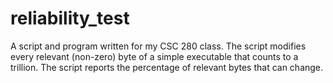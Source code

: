 reliability_test
================

A script and program written for my CSC 280 class. The script modifies every relevant (non-zero)
byte of a simple executable that counts to a trillion. The script reports the percentage of relevant
bytes that can change. 
